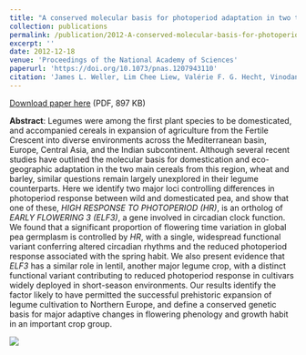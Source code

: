 ```yaml
---
title: "A conserved molecular basis for photoperiod adaptation in two temperate legumes"
collection: publications
permalink: /publication/2012-A-conserved-molecular-basis-for-photoperiod-adaptation-in-two-temperate-legumes
excerpt: ''
date: 2012-12-18
venue: 'Proceedings of the National Academy of Sciences'
paperurl: 'https://doi.org/10.1073/pnas.1207943110'
citation: 'James L. Weller, Lim Chee Liew, Valérie F. G. Hecht, Vinodan Rajandran, Rebecca E. Laurie, Stephen Ridge, Bénédicte Wenden, Jacqueline K. Vander Schoor, Odile Jaminon, Christelle Blassiau, Marion Dalmais, Catherine Rameau, Abdelhafid Bendahmane, Richard C. Macknight, Isabelle Lejeune-Hénaut (2012), "A conserved molecular basis for photoperiod adaptation in two temperate legumes", <i>Proceedings of the National Academy of Sciences</i>, Volume 109, Issue 51, Pages 21158-21163'
---
```


<i class="ai ai-open-access"></i> [Download paper here](http://enro.github.io/bwenden/files/Wenden.publication6.pdf) (PDF, 897 KB)

**Abstract**: Legumes were among the first plant species to be domesticated, and accompanied cereals in expansion of agriculture from the Fertile Crescent into diverse environments across the Mediterranean basin, Europe, Central Asia, and the Indian subcontinent. Although several recent studies have outlined the molecular basis for domestication and eco-geographic adaptation in the two main cereals from this region, wheat and barley, similar questions remain largely unexplored in their legume counterparts. Here we identify two major loci controlling differences in photoperiod response between wild and domesticated pea, and show that one of these, _HIGH RESPONSE TO PHOTOPERIOD (HR)_, is an ortholog of _EARLY FLOWERING 3 (ELF3)_, a gene involved in circadian clock function. We found that a significant proportion of flowering time variation in global pea germplasm is controlled by _HR_, with a single, widespread functional variant conferring altered circadian rhythms and the reduced photoperiod response associated with the spring habit. We also present evidence that _ELF3_ has a similar role in lentil, another major legume crop, with a distinct functional variant contributing to reduced photoperiod response in cultivars widely deployed in short-season environments. Our results identify the factor likely to have permitted the successful prehistoric expansion of legume cultivation to Northern Europe, and define a conserved genetic basis for major adaptive changes in flowering phenology and growth habit in an important crop group.

<img src='/bwenden/images/HR-locus-affects-photoperiod-responsiveness.png' />

<script type="text/javascript" src="https://d1bxh8uas1mnw7.cloudfront.net/assets/embed.js"></script><div class="altmetric-embed" data-badge-type="donut" data-altmetric-id="1104354" />
